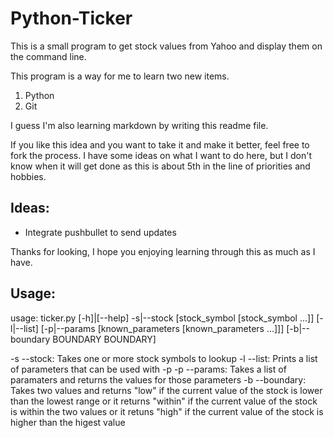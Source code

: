 # Python-Ticker
This is a small program to get stock values from Yahoo and display them on the command line.

This program is a way for me to learn two new items.
1. Python
1. Git

I guess I'm also learning markdown by writing this readme file.

If you like this idea and you want to take it and make it better, feel free to fork the process.  I have some ideas on what I want to do here, but I don't know when it will get done as this is about 5th in the line of priorities and hobbies.

## Ideas:
* Integrate pushbullet to send updates 

Thanks for looking, I hope you enjoying learning through this as much as I have.

## Usage:
usage: ticker.py [-h]|[--help]
       -s|--stock [stock_symbol [stock_symbol ...]]
       [-l|--list]
       [-p|--params [known_parameters [known_parameters ...]]]
       [-b|--boundary BOUNDARY BOUNDARY]

-s  --stock:     Takes one or more stock symbols to lookup
-l  --list:      Prints a list of parameters that can be used with -p
-p  --params:    Takes a list of paramaters and returns the values for those parameters
-b  --boundary:  Takes two values and returns "low" if the current value of the stock is lower than the lowest range
                 or it returns "within" if the current value of the stock is within the two values
                 or it retuns "high" if the current value of the stock is higher than the higest value
